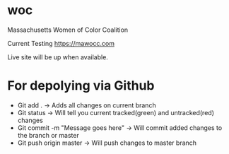 # woc
Massachusetts Women of Color Coalition 

Current Testing
https://mawocc.com

Live site will be up when available.

# For depolying via Github
 - Git add . -> Adds all changes on current branch 
 - Git status -> Will tell you current tracked(green) and untracked(red) changes
 - Git commit -m "Message goes here" -> Will commit added changes to the branch or master
 - Git push origin master -> Will push changes to master branch
